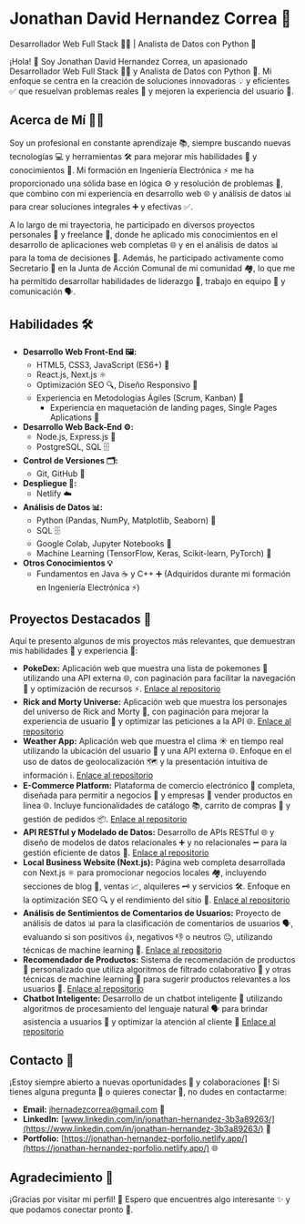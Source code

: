 # Jonathan David Hernandez Correa 🚀

Desarrollador Web Full Stack 👨‍💻 | Analista de Datos con Python 🐍

¡Hola! 👋 Soy Jonathan David Hernandez Correa, un apasionado Desarrollador Web Full Stack 👨‍💻 y Analista de Datos con Python 🐍. Mi enfoque se centra en la creación de soluciones innovadoras 💡 y eficientes ✅ que resuelvan problemas reales 🎯 y mejoren la experiencia del usuario 🌟.

## Acerca de Mí 🙋‍♂️

Soy un profesional en constante aprendizaje 📚, siempre buscando nuevas tecnologías 💻 y herramientas 🛠️ para mejorar mis habilidades 💪 y conocimientos 🧠. Mi formación en Ingeniería Electrónica ⚡ me ha proporcionado una sólida base en lógica ⚙️ y resolución de problemas 🧩, que combino con mi experiencia en desarrollo web 🌐 y análisis de datos 📊 para crear soluciones integrales ➕ y efectivas ✅.

A lo largo de mi trayectoria, he participado en diversos proyectos personales 💼 y freelance 🚀, donde he aplicado mis conocimientos en el desarrollo de aplicaciones web completas 🌐 y en el análisis de datos 📊 para la toma de decisiones 🧠. Además, he participado activamente como Secretario 📝 en la Junta de Acción Comunal de mi comunidad 🏘️, lo que me ha permitido desarrollar habilidades de liderazgo 👑, trabajo en equipo 🤝 y comunicación 🗣️.

## Habilidades 🛠️

*   **Desarrollo Web Front-End 🖼️:**
    *   HTML5, CSS3, JavaScript (ES6+) 📜
    *   React.js, Next.js ⚛️
    *   Optimización SEO 🔍, Diseño Responsivo 📱
    *   Experiencia en Metodologías Ágiles (Scrum, Kanban) 🔄
        *    Experiencia en maquetación de landing pages, Single Pages Aplications 📄
*   **Desarrollo Web Back-End ⚙️:**
    *   Node.js, Express.js 🚀
    *   PostgreSQL, SQL 🗄️
*   **Control de Versiones 🗂️:**
    *   Git, GitHub 🌳
*   **Despliegue 🚀:**
    *   Netlify ☁️
*   **Análisis de Datos 📊:**
    *   Python (Pandas, NumPy, Matplotlib, Seaborn) 🐍
    *   SQL 🗄️
    *   Google Colab, Jupyter Notebooks 📒
    *   Machine Learning (TensorFlow, Keras, Scikit-learn, PyTorch) 🤖
*   **Otros Conocimientos 💡**
    *   Fundamentos en Java ☕ y C++ ➕ (Adquiridos durante mi formación en Ingeniería Electrónica ⚡)

## Proyectos Destacados 🌟

Aquí te presento algunos de mis proyectos más relevantes, que demuestran mis habilidades 💪 y experiencia 💼:

*   **PokeDex:** Aplicación web que muestra una lista de pokemones 👾 utilizando una API externa 🌐, con paginación para facilitar la navegación 🧭 y optimización de recursos ⚡. [Enlace al repositorio](https://github.com/jonathanDavid1/poke-app)
*   **Rick and Morty Universe:** Aplicación web que muestra los personajes del universo de Rick and Morty 🤪, con paginación para mejorar la experiencia de usuario 🌟 y optimizar las peticiones a la API 🌐. [Enlace al repositorio](https://github.com/jonathanDavid1/rick-and-morty-app)
*   **Weather App:** Aplicación web que muestra el clima ☀️ en tiempo real utilizando la ubicación del usuario 📍 y una API externa 🌐. Enfoque en el uso de datos de geolocalización 🗺️ y la presentación intuitiva de información ℹ️. [Enlace al repositorio](https://github.com/jonathanDavid1/weather-app)
*   **E-Commerce Platform:** Plataforma de comercio electrónico 🛒 completa, diseñada para permitir a negocios 🏢 y empresas 🏢 vender productos en línea 🌐. Incluye funcionalidades de catálogo 📚, carrito de compras 🛒 y gestión de pedidos 📦. [Enlace al repositorio](https://github.com/jonathanDavid1/ecommerce)
*   **API RESTful y Modelado de Datos:** Desarrollo de APIs RESTful 🌐 y diseño de modelos de datos relacionales ➕ y no relacionales ➖ para la gestión eficiente de datos 💾. [Enlace al repositorio](https://github.com/jonathanDavid1/API_REST-basica)
*   **Local Business Website (Next.js):** Página web completa desarrollada con Next.js ⚛️ para promocionar negocios locales 🏘️, incluyendo secciones de blog 📝, ventas 📈, alquileres 🗝️ y servicios 🛠️. Enfoque en la optimización SEO 🔍 y el rendimiento del sitio 🚀. [Enlace al repositorio](https://github.com/jonathanDavid1/proyecto-barrio-next)
*   **Análisis de Sentimientos de Comentarios de Usuarios:** Proyecto de análisis de datos 📊 para la clasificación de comentarios de usuarios 🗣️, evaluando si son positivos 👍, negativos 👎 o neutros 😐, utilizando técnicas de machine learning 🤖. [Enlace al repositorio](https://github.com/jonathanDavid1/Sentiment-Analysis)
*   **Recomendador de Productos:** Sistema de recomendación de productos 🎁 personalizado que utiliza algoritmos de filtrado colaborativo 🤝 y otras técnicas de machine learning 🤖 para sugerir productos relevantes a los usuarios 🌟. [Enlace al repositorio](https://github.com/jonathanDavid1/recomendador-de-productos)
*   **Chatbot Inteligente:** Desarrollo de un chatbot inteligente 🤖 utilizando algoritmos de procesamiento del lenguaje natural 🗣️ para brindar asistencia a usuarios 🙋 y optimizar la atención al cliente 🤝 [Enlace al repositorio](https://github.com/jonathanDavid1/Chatbot)

## Contacto 📧

¡Estoy siempre abierto a nuevas oportunidades 🚀 y colaboraciones 🤝! Si tienes alguna pregunta 🤔 o quieres conectar 🤝, no dudes en contactarme:

*   **Email:** jhernadezcorrea@gmail.com 📧
*   **LinkedIn:** [www.linkedin.com/in/jonathan-hernandez-3b3a89263/](https://www.linkedin.com/in/jonathan-hernandez-3b3a89263/) 💼
*   **Portfolio:** [https://jonathan-hernandez-porfolio.netlify.app/](https://jonathan-hernandez-porfolio.netlify.app/) 🌐

## Agradecimiento 🙏

¡Gracias por visitar mi perfil! 👋 Espero que encuentres algo interesante ✨ y que podamos conectar pronto 🤝.
